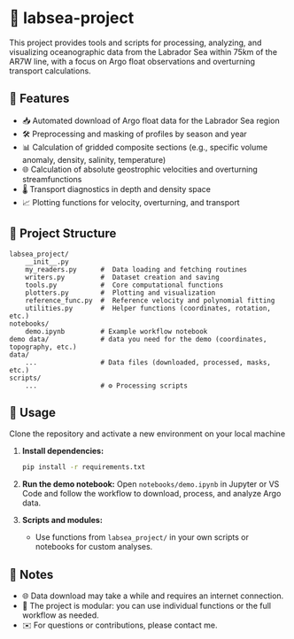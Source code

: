 # 🌊 labsea-project

This project provides tools and scripts for processing, analyzing, and visualizing oceanographic data from the Labrador Sea within 75km of the AR7W line, with a focus on Argo float observations and overturning transport calculations.

## 🚀 Features

* 📥 Automated download of Argo float data for the Labrador Sea region
* 🛠️ Preprocessing and masking of profiles by season and year
* 📊 Calculation of gridded composite sections (e.g., specific volume anomaly, density, salinity, temperature)
* 🌐 Calculation of absolute geostrophic velocities and overturning streamfunctions
* 🌡️ Transport diagnostics in depth and density space
* 📈 Plotting functions for velocity, overturning, and transport

## 📂 Project Structure

```
labsea_project/
    __init__.py
    my_readers.py      #  Data loading and fetching routines
    writers.py         #  Dataset creation and saving
    tools.py           #  Core computational functions
    plotters.py        #  Plotting and visualization
    reference_func.py  #  Reference velocity and polynomial fitting
    utilities.py       #  Helper functions (coordinates, rotation, etc.)
notebooks/
    demo.ipynb         # Example workflow notebook
demo data/             # data you need for the demo (coordinates, topography, etc.)
data/
    ...                # Data files (downloaded, processed, masks, etc.)
scripts/
    ...                # ⚙️ Processing scripts
```

## 🔧 Usage

Clone the repository and activate a new environment on your local machine

1. **Install dependencies:**

   ```bash
   pip install -r requirements.txt
   ```

2. **Run the demo notebook:**
   Open `notebooks/demo.ipynb` in Jupyter or VS Code and follow the workflow to download, process, and analyze Argo data.

3. **Scripts and modules:**

   * Use functions from `labsea_project/` in your own scripts or notebooks for custom analyses.

## 📌 Notes

* 🌐 Data download may take a while and requires an internet connection.
* 🧩 The project is modular: you can use individual functions or the full workflow as needed.
* ✉️ For questions or contributions, please contact me.
